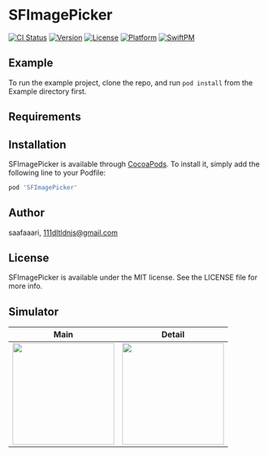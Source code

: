 # SFImagePicker

[![CI Status](https://img.shields.io/travis/saafaaari/SFImagePicker.svg?style=flat)](https://travis-ci.org/saafaaari/SFImagePicker)
[![Version](https://img.shields.io/cocoapods/v/SFImagePicker.svg?style=flat)](https://cocoapods.org/pods/SFImagePicker)
[![License](https://img.shields.io/cocoapods/l/SFImagePicker.svg?style=flat)](https://cocoapods.org/pods/SFImagePicker)
[![Platform](https://img.shields.io/cocoapods/p/SFImagePicker.svg?style=flat)](https://cocoapods.org/pods/SFImagePicker)
[![SwiftPM](https://img.shields.io/badge/SPM-supported-DE5C43.svg?style=flat)](https://swift.org/package-manager/)

## Example

To run the example project, clone the repo, and run `pod install` from the Example directory first.

## Requirements

## Installation

SFImagePicker is available through [CocoaPods](https://cocoapods.org). To install
it, simply add the following line to your Podfile:

```ruby
pod 'SFImagePicker'
```

## Author

saafaaari, 111dltldnjs@gmail.com

## License

SFImagePicker is available under the MIT license. See the LICENSE file for more info.

## Simulator

| Main | Detail |
|--|--|
|<img src="https://github.com/Siwon-L/SFImagePicker/assets/91936941/3d369f67-f0c6-45b6-9a8f-074c148b133e" width="200">|<img src="https://github.com/Siwon-L/SFImagePicker/assets/91936941/75049b40-5e94-4df0-9f53-bd1176cfd108" width="200">|
